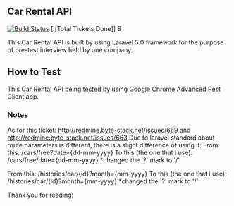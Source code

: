 ## Car Rental API

[![Build Status](https://travis-ci.org/laravel/framework.svg)](https://travis-ci.org/laravel/framework)
[![Total Tickets Done]] 8

This Car Rental API is built by using Laravel 5.0 framework for the purpose of pre-test interview held by one company. 


## How to Test

This Car Rental API being tested by using Google Chrome Advanced Rest Client app.

### Notes
As for this ticket: http://redmine.byte-stack.net/issues/669 and http://redmine.byte-stack.net/issues/663
Due to laravel standard about route parameters is different, there is a slight difference of using it:
From this: /cars/free?date={dd-mm-yyyy}
To this (the one that i use): /cars/free/date={dd-mm-yyyy} *changed the '?' mark to '/'

From this: /histories/car/{id}?month={mm-yyyy}
To this (the one that i use): /histories/car/{id}?month={mm-yyyy} *changed the '?' mark to '/'

Thank you for reading!